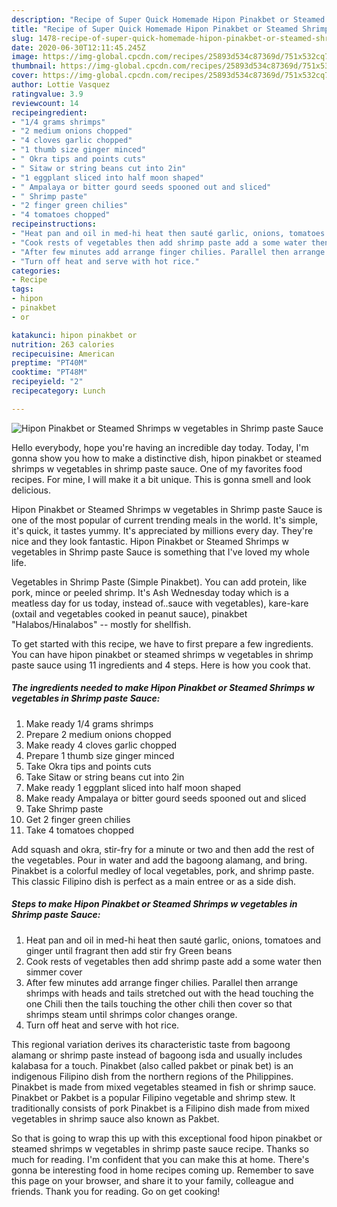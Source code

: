 ```yaml
---
description: "Recipe of Super Quick Homemade Hipon Pinakbet or Steamed Shrimps w vegetables in Shrimp paste Sauce"
title: "Recipe of Super Quick Homemade Hipon Pinakbet or Steamed Shrimps w vegetables in Shrimp paste Sauce"
slug: 1478-recipe-of-super-quick-homemade-hipon-pinakbet-or-steamed-shrimps-w-vegetables-in-shrimp-paste-sauce
date: 2020-06-30T12:11:45.245Z
image: https://img-global.cpcdn.com/recipes/25893d534c87369d/751x532cq70/hipon-pinakbet-or-steamed-shrimps-w-vegetables-in-shrimp-paste-sauce-recipe-main-photo.jpg
thumbnail: https://img-global.cpcdn.com/recipes/25893d534c87369d/751x532cq70/hipon-pinakbet-or-steamed-shrimps-w-vegetables-in-shrimp-paste-sauce-recipe-main-photo.jpg
cover: https://img-global.cpcdn.com/recipes/25893d534c87369d/751x532cq70/hipon-pinakbet-or-steamed-shrimps-w-vegetables-in-shrimp-paste-sauce-recipe-main-photo.jpg
author: Lottie Vasquez
ratingvalue: 3.9
reviewcount: 14
recipeingredient:
- "1/4 grams shrimps"
- "2 medium onions chopped"
- "4 cloves garlic chopped"
- "1 thumb size ginger minced"
- " Okra tips and points cuts"
- " Sitaw or string beans cut into 2in"
- "1 eggplant sliced into half moon shaped"
- " Ampalaya or bitter gourd seeds spooned out and sliced"
- " Shrimp paste"
- "2 finger green chilies"
- "4 tomatoes chopped"
recipeinstructions:
- "Heat pan and oil in med-hi heat then sauté garlic, onions, tomatoes and ginger until fragrant then add stir fry Green beans"
- "Cook rests of vegetables then add shrimp paste add a some water then simmer cover"
- "After few minutes add arrange finger chilies. Parallel then arrange shrimps with heads and tails stretched out with the head touching the one Chili then the tails touching the other chili then cover so that shrimps steam until shrimps color changes orange."
- "Turn off heat and serve with hot rice."
categories:
- Recipe
tags:
- hipon
- pinakbet
- or

katakunci: hipon pinakbet or 
nutrition: 263 calories
recipecuisine: American
preptime: "PT40M"
cooktime: "PT48M"
recipeyield: "2"
recipecategory: Lunch

---
```



![Hipon Pinakbet or Steamed Shrimps w vegetables in Shrimp paste Sauce](https://img-global.cpcdn.com/recipes/25893d534c87369d/751x532cq70/hipon-pinakbet-or-steamed-shrimps-w-vegetables-in-shrimp-paste-sauce-recipe-main-photo.jpg)

Hello everybody, hope you're having an incredible day today. Today, I'm gonna show you how to make a distinctive dish, hipon pinakbet or steamed shrimps w vegetables in shrimp paste sauce. One of my favorites food recipes. For mine, I will make it a bit unique. This is gonna smell and look delicious.

Hipon Pinakbet or Steamed Shrimps w vegetables in Shrimp paste Sauce is one of the most popular of current trending meals in the world. It's simple, it's quick, it tastes yummy. It's appreciated by millions every day. They're nice and they look fantastic. Hipon Pinakbet or Steamed Shrimps w vegetables in Shrimp paste Sauce is something that I've loved my whole life.

Vegetables in Shrimp Paste (Simple Pinakbet). You can add protein, like pork, mince or peeled shrimp. It&#39;s Ash Wednesday today which is a meatless day for us today, instead of..sauce with vegetables), kare-kare (oxtail and vegetables cooked in peanut sauce), pinakbet &#34;Halabos/Hinalabos&#34; -- mostly for shellfish.


To get started with this recipe, we have to first prepare a few ingredients. You can have hipon pinakbet or steamed shrimps w vegetables in shrimp paste sauce using 11 ingredients and 4 steps. Here is how you cook that.

<!--inarticleads1-->

##### The ingredients needed to make Hipon Pinakbet or Steamed Shrimps w vegetables in Shrimp paste Sauce:

1. Make ready 1/4 grams shrimps
1. Prepare 2 medium onions chopped
1. Make ready 4 cloves garlic chopped
1. Prepare 1 thumb size ginger minced
1. Take  Okra tips and points cuts
1. Take  Sitaw or string beans cut into 2in
1. Make ready 1 eggplant sliced into half moon shaped
1. Make ready  Ampalaya or bitter gourd seeds spooned out and sliced
1. Take  Shrimp paste
1. Get 2 finger green chilies
1. Take 4 tomatoes chopped


Add squash and okra, stir-fry for a minute or two and then add the rest of the vegetables. Pour in water and add the bagoong alamang, and bring. Pinakbet is a colorful medley of local vegetables, pork, and shrimp paste. This classic Filipino dish is perfect as a main entree or as a side dish. 

<!--inarticleads2-->

##### Steps to make Hipon Pinakbet or Steamed Shrimps w vegetables in Shrimp paste Sauce:

1. Heat pan and oil in med-hi heat then sauté garlic, onions, tomatoes and ginger until fragrant then add stir fry Green beans
1. Cook rests of vegetables then add shrimp paste add a some water then simmer cover
1. After few minutes add arrange finger chilies. Parallel then arrange shrimps with heads and tails stretched out with the head touching the one Chili then the tails touching the other chili then cover so that shrimps steam until shrimps color changes orange.
1. Turn off heat and serve with hot rice.


This regional variation derives its characteristic taste from bagoong alamang or shrimp paste instead of bagoong isda and usually includes kalabasa for a touch. Pinakbet (also called pakbet or pinak bet) is an indigenous Filipino dish from the northern regions of the Philippines. Pinakbet is made from mixed vegetables steamed in fish or shrimp sauce. Pinakbet or Pakbet is a popular Filipino vegetable and shrimp stew. It traditionally consists of pork Pinakbet is a Filipino dish made from mixed vegetables in shrimp sauce also known as Pakbet. 

So that is going to wrap this up with this exceptional food hipon pinakbet or steamed shrimps w vegetables in shrimp paste sauce recipe. Thanks so much for reading. I'm confident that you can make this at home. There's gonna be interesting food in home recipes coming up. Remember to save this page on your browser, and share it to your family, colleague and friends. Thank you for reading. Go on get cooking!
